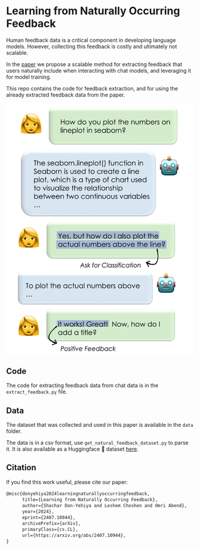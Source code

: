 # Learning from Naturally Occurring Feedback

Human feedback data is a critical component in developing language models. 
However, collecting this feedback is costly and ultimately not scalable.

In the [paper](https://arxiv.org/pdf/2407.10944) we propose a scalable method for extracting feedback that users naturally include when interacting with chat models, 
and leveraging it for model training. 

This repo contains the code for feedback extraction, and for using the already extracted feedback data from the paper.


<p align="center">
  <img src="figs/natural_feedback_fig1.jpg" width=512px>
</p>



Code
---
The code for extracting feedback data from chat data is in the `extract_feedback.py` file.


Data
---
The dataset that was collected and used in this paper is available in the `data` folder.

The data is in a csv format, use `get_natural_feedback_dataset.py` to parse it.
It is also available as a Huggingface 🤗 dataset [here](https://huggingface.co/datasets/shachardon/naturally_occurring_feedback).

Citation
---
If you find this work useful, please cite our paper:

```
@misc{donyehiya2024learningnaturallyoccurringfeedback,
      title={Learning from Naturally Occurring Feedback}, 
      author={Shachar Don-Yehiya and Leshem Choshen and Omri Abend},
      year={2024},
      eprint={2407.10944},
      archivePrefix={arXiv},
      primaryClass={cs.CL},
      url={https://arxiv.org/abs/2407.10944}, 
}
